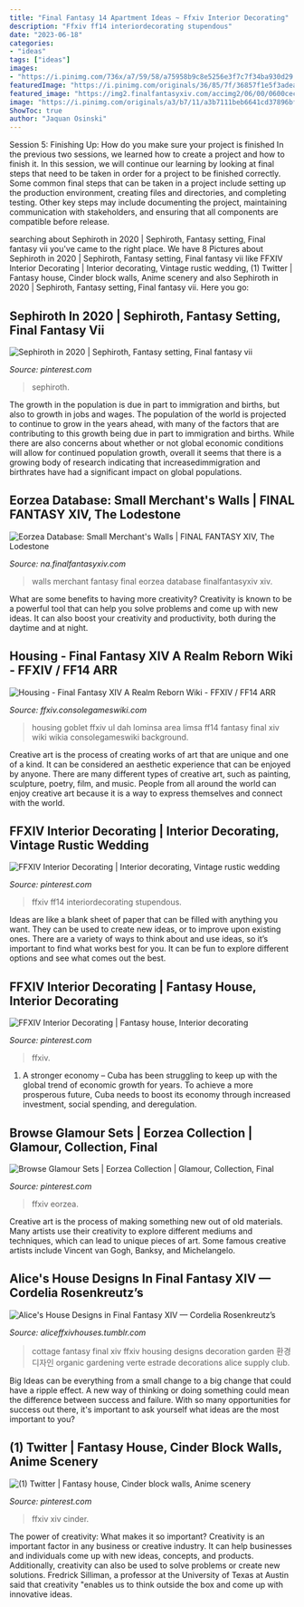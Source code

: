 ```yaml
---
title: "Final Fantasy 14 Apartment Ideas ~ Ffxiv Interior Decorating"
description: "Ffxiv ff14 interiordecorating stupendous"
date: "2023-06-18"
categories:
- "ideas"
tags: ["ideas"]
images:
- "https://i.pinimg.com/736x/a7/59/58/a75958b9c8e5256e3f7c7f34ba930d29.jpg"
featuredImage: "https://i.pinimg.com/originals/36/85/7f/36857f1e5f3adeaf948c9680c2e525fa.jpg"
featured_image: "https://img2.finalfantasyxiv.com/accimg2/06/00/0600cec5ce6a24f50d9c38fa9562d2164e2a74b7.jpg"
image: "https://i.pinimg.com/originals/a3/b7/11/a3b7111beb6641cd37896bfa1d08f905.jpg"
ShowToc: true
author: "Jaquan Osinski"
---
```



Session 5: Finishing Up: How do you make sure your project is finished
In the previous two sessions, we learned how to create a project and how to finish it. In this session, we will continue our learning by looking at final steps that need to be taken in order for a project to be finished correctly.
Some common final steps that can be taken in a project include setting up the production environment, creating files and directories, and completing testing. Other key steps may include documenting the project, maintaining communication with stakeholders, and ensuring that all components are compatible before release.

	

		
searching about Sephiroth in 2020 | Sephiroth, Fantasy setting, Final fantasy vii you've came to the right place. We have 8 Pictures about Sephiroth in 2020 | Sephiroth, Fantasy setting, Final fantasy vii like FFXIV Interior Decorating | Interior decorating, Vintage rustic wedding, (1) Twitter | Fantasy house, Cinder block walls, Anime scenery and also Sephiroth in 2020 | Sephiroth, Fantasy setting, Final fantasy vii. Here you go:
		
    
## Sephiroth In 2020 | Sephiroth, Fantasy Setting, Final Fantasy Vii

<img loading=lazy src="https://i.pinimg.com/736x/bd/03/3b/bd033be1ed41c2c4768e82b1506db3b7.jpg" onerror="this.onerror=null;this.src='https://tse3.mm.bing.net/th?id=OIP.wrEmEUt3QeUGAUUVHOuGvAHaMq&amp;pid=15.1';" alt="Sephiroth in 2020 | Sephiroth, Fantasy setting, Final fantasy vii">

_Source: pinterest.com_

>sephiroth. 

	

The growth in the population is due in part to immigration and births, but also to growth in jobs and wages.
The population of the world is projected to continue to grow in the years ahead, with many of the factors that are contributing to this growth being due in part to immigration and births. While there are also concerns about whether or not global economic conditions will allow for continued population growth, overall it seems that there is a growing body of research indicating that increasedimmigration and birthrates have had a significant impact on global populations.

    
## Eorzea Database: Small Merchant&#039;s Walls | FINAL FANTASY XIV, The Lodestone

<img loading=lazy src="https://img2.finalfantasyxiv.com/accimg2/06/00/0600cec5ce6a24f50d9c38fa9562d2164e2a74b7.jpg" onerror="this.onerror=null;this.src='https://tse2.mm.bing.net/th?id=OIP.2Uujx7sccK-mZqe_wyAKHQHaEK&amp;pid=15.1';" alt="Eorzea Database: Small Merchant&#039;s Walls | FINAL FANTASY XIV, The Lodestone">

_Source: na.finalfantasyxiv.com_

>walls merchant fantasy final eorzea database finalfantasyxiv xiv. 

	

What are some benefits to having more creativity?
Creativity is known to be a powerful tool that can help you solve problems and come up with new ideas. It can also boost your creativity and productivity, both during the daytime and at night.

    
## Housing - Final Fantasy XIV A Realm Reborn Wiki - FFXIV / FF14 ARR

<img loading=lazy src="https://ffxiv.consolegameswiki.com/mediawiki/images/thumb/5/5a/The_goblet1.jpg/350px-The_goblet1.jpg" onerror="this.onerror=null;this.src='https://tse4.mm.bing.net/th?id=OIP.XCRuKFF94IrsElPXwkLj0wAAAA&amp;pid=15.1';" alt="Housing - Final Fantasy XIV A Realm Reborn Wiki - FFXIV / FF14 ARR">

_Source: ffxiv.consolegameswiki.com_

>housing goblet ffxiv ul dah lominsa area limsa ff14 fantasy final xiv wiki wikia consolegameswiki background. 

	

Creative art is the process of creating works of art that are unique and one of a kind. It can be considered an aesthetic experience that can be enjoyed by anyone. There are many different types of creative art, such as painting, sculpture, poetry, film, and music. People from all around the world can enjoy creative art because it is a way to express themselves and connect with the world.

    
## FFXIV Interior Decorating | Interior Decorating, Vintage Rustic Wedding

<img loading=lazy src="https://i.pinimg.com/originals/36/85/7f/36857f1e5f3adeaf948c9680c2e525fa.jpg" onerror="this.onerror=null;this.src='https://tse1.mm.bing.net/th?id=OIP.ZBZv_pBNNbf9K4KiqvKBHgHaEK&amp;pid=15.1';" alt="FFXIV Interior Decorating | Interior decorating, Vintage rustic wedding">

_Source: pinterest.com_

>ffxiv ff14 interiordecorating stupendous. 

	

Ideas are like a blank sheet of paper that can be filled with anything you want. They can be used to create new ideas, or to improve upon existing ones. There are a variety of ways to think about and use ideas, so it’s important to find what works best for you. It can be fun to explore different options and see what comes out the best.

    
## FFXIV Interior Decorating | Fantasy House, Interior Decorating

<img loading=lazy src="https://i.pinimg.com/736x/a7/59/58/a75958b9c8e5256e3f7c7f34ba930d29.jpg" onerror="this.onerror=null;this.src='https://tse1.mm.bing.net/th?id=OIP.CUVILmKIsa9mt6yiMhBezAHaEK&amp;pid=15.1';" alt="FFXIV Interior Decorating | Fantasy house, Interior decorating">

_Source: pinterest.com_

>ffxiv. 

	

1. A stronger economy – Cuba has been struggling to keep up with the global trend of economic growth for years. To achieve a more prosperous future, Cuba needs to boost its economy through increased investment, social spending, and deregulation.

    
## Browse Glamour Sets | Eorzea Collection | Glamour, Collection, Final

<img loading=lazy src="https://i.pinimg.com/originals/a3/b7/11/a3b7111beb6641cd37896bfa1d08f905.jpg" onerror="this.onerror=null;this.src='https://tse1.mm.bing.net/th?id=OIP.w8cmbE-zhOspkQi_0RUALwAAAA&amp;pid=15.1';" alt="Browse Glamour Sets | Eorzea Collection | Glamour, Collection, Final">

_Source: pinterest.com_

>ffxiv eorzea. 

	

Creative art is the process of making something new out of old materials. Many artists use their creativity to explore different mediums and techniques, which can lead to unique pieces of art. Some famous creative artists include Vincent van Gogh, Banksy, and Michelangelo.

    
## Alice&#039;s House Designs In Final Fantasy XIV — Cordelia Rosenkreutz’s

<img loading=lazy src="https://66.media.tumblr.com/44dea12ce32209e947a0c5aabe0b0eb0/tumblr_ozblwlWqXk1wheh1to3_1280.png" onerror="this.onerror=null;this.src='https://tse2.mm.bing.net/th?id=OIP.B_yjAHvZnWGsGgbYGFHwlgHaEK&amp;pid=15.1';" alt="Alice&#039;s House Designs in Final Fantasy XIV — Cordelia Rosenkreutz’s">

_Source: aliceffxivhouses.tumblr.com_

>cottage fantasy final xiv ffxiv housing designs decoration garden 환경 디자인 organic gardening verte estrade decorations alice supply club. 

	

Big Ideas can be everything from a small change to a big change that could have a ripple effect. A new way of thinking or doing something could mean the difference between success and failure. With so many opportunities for success out there, it's important to ask yourself what ideas are the most important to you?

    
## (1) Twitter | Fantasy House, Cinder Block Walls, Anime Scenery

<img loading=lazy src="https://i.pinimg.com/736x/f7/a7/a4/f7a7a4c119210a93fccaa6b409d9aed1.jpg" onerror="this.onerror=null;this.src='https://tse4.mm.bing.net/th?id=OIP.1j0ATvfy-XgDEhnxCUPGgQHaEF&amp;pid=15.1';" alt="(1) Twitter | Fantasy house, Cinder block walls, Anime scenery">

_Source: pinterest.com_

>ffxiv xiv cinder. 

	

The power of creativity: What makes it so important?
Creativity is an important factor in any business or creative industry. It can help businesses and individuals come up with new ideas, concepts, and products. Additionally, creativity can also be used to solve problems or create new solutions. Fredrick Silliman, a professor at the University of Texas at Austin said that creativity "enables us to think outside the box and come up with innovative ideas.

